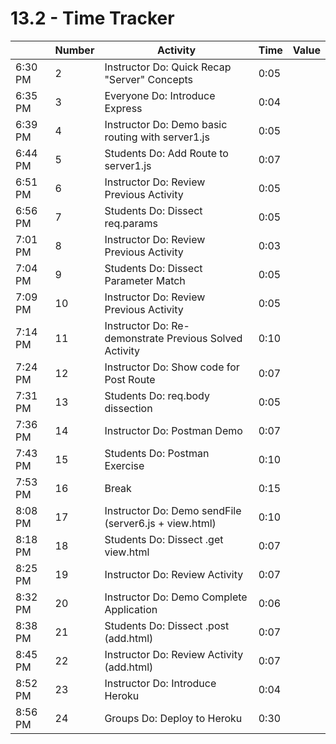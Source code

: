 # 13.2 - Time Tracker

|         | Number | Activity                                               | Time | Value |
| ------- | ------ | ------------------------------------------------------ | ---- | ----- |
| 6:30 PM | 2      | Instructor Do: Quick Recap "Server" Concepts           | 0:05 |       |
| 6:35 PM | 3      | Everyone Do: Introduce Express                         | 0:04 |       |
| 6:39 PM | 4      | Instructor Do: Demo basic routing with server1.js      | 0:05 |       |
| 6:44 PM | 5      | Students Do: Add Route to server1.js                   | 0:07 |       |
| 6:51 PM | 6      | Instructor Do: Review Previous Activity                | 0:05 |       |
| 6:56 PM | 7      | Students Do: Dissect req.params                        | 0:05 |       |
| 7:01 PM | 8      | Instructor Do: Review Previous Activity                | 0:03 |       |
| 7:04 PM | 9      | Students Do: Dissect Parameter Match                   | 0:05 |       |
| 7:09 PM | 10     | Instructor Do: Review Previous Activity                | 0:05 |       |
| 7:14 PM | 11     | Instructor Do: Re-demonstrate Previous Solved Activity | 0:10 |       |
| 7:24 PM | 12     | Instructor Do: Show code for Post Route                | 0:07 |       |
| 7:31 PM | 13     | Students Do: req.body dissection                       | 0:05 |       |
| 7:36 PM | 14     | Instructor Do: Postman Demo                            | 0:07 |       |
| 7:43 PM | 15     | Students Do: Postman Exercise                          | 0:10 |       |
| 7:53 PM | 16     | Break	                                                 | 0:15 |       |
| 8:08 PM | 17     | Instructor Do: Demo sendFile (server6.js + view.html)	 | 0:10 |       |
| 8:18 PM | 18     | Students Do: Dissect .get view.html                    | 0:07 |       |
| 8:25 PM | 19     | Instructor Do: Review Activity                         | 0:07 |       |
| 8:32 PM | 20     | Instructor Do: Demo Complete Application               | 0:06 |       |
| 8:38 PM | 21     | Students Do: Dissect .post (add.html)	                 | 0:07 |       |
| 8:45 PM | 22     | Instructor Do: Review Activity (add.html)              | 0:07 |       |
| 8:52 PM | 23     | Instructor Do: Introduce Heroku                        | 0:04 |       |
| 8:56 PM | 24     | Groups Do: Deploy to Heroku                            | 0:30 |       |
